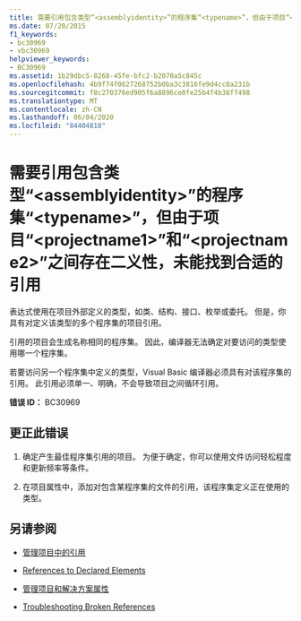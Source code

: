 ```yaml
---
title: 需要引用包含类型“<assemblyidentity>”的程序集“<typename>”，但由于项目“<projectname1>”和“<projectname2>”之间存在二义性，未能找到合适的引用
ms.date: 07/20/2015
f1_keywords:
- bc30969
- vbc30969
helpviewer_keywords:
- BC30969
ms.assetid: 1b29dbc5-8268-45fe-bfc2-b2070a5c845c
ms.openlocfilehash: 4b9f74f0627268752b0ba3c3816fe9d4cc8a231b
ms.sourcegitcommit: f8c270376ed905f6a8896ce0fe25b4f4b38ff498
ms.translationtype: MT
ms.contentlocale: zh-CN
ms.lasthandoff: 06/04/2020
ms.locfileid: "84404818"
---
```

# <a name="reference-required-to-assembly-assemblyidentity-containing-type-typename-but-a-suitable-reference-could-not-be-found-due-to-ambiguity-between-projects-projectname1-and-projectname2"></a>需要引用包含类型“\<assemblyidentity>”的程序集“\<typename>”，但由于项目“\<projectname1>”和“\<projectname2>”之间存在二义性，未能找到合适的引用
表达式使用在项目外部定义的类型，如类、结构、接口、枚举或委托。 但是，你具有对定义该类型的多个程序集的项目引用。  
  
 引用的项目会生成名称相同的程序集。 因此，编译器无法确定对要访问的类型使用哪一个程序集。  
  
 若要访问另一个程序集中定义的类型，Visual Basic 编译器必须具有对该程序集的引用。 此引用必须单一、明确，不会导致项目之间循环引用。  
  
 **错误 ID：** BC30969  
  
## <a name="to-correct-this-error"></a>更正此错误  
  
1. 确定产生最佳程序集引用的项目。 为便于确定，你可以使用文件访问轻松程度和更新频率等条件。  
  
2. 在项目属性中，添加对包含某程序集的文件的引用，该程序集定义正在使用的类型。  
  
## <a name="see-also"></a>另请参阅

- [管理项目中的引用](/visualstudio/ide/managing-references-in-a-project)
- [References to Declared Elements](../../programming-guide/language-features/declared-elements/references-to-declared-elements.md)

- [管理项目和解决方案属性](/visualstudio/ide/managing-project-and-solution-properties)
- [Troubleshooting Broken References](/visualstudio/ide/troubleshooting-broken-references)
